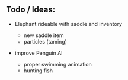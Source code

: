
## Todo / Ideas:

 - Elephant rideable with saddle and inventory
    - new saddle item
    - particles (taming)
    
 - improve Penguin AI
     - proper swimming animation
     - hunting fish